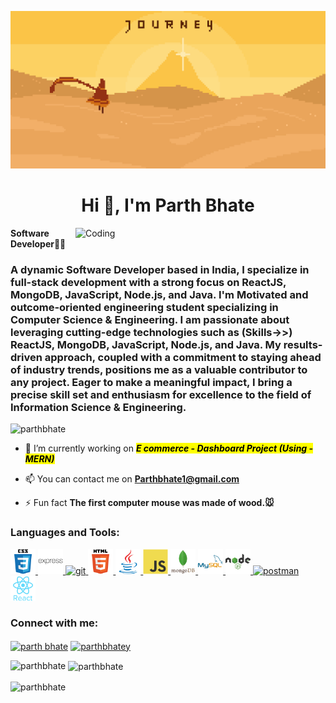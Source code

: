 ![logo](https://github.com/parthbhate/parthbhate/blob/main/github%20Banner.gif)


<h1 align="center">Hi 👋, I'm Parth Bhate</h1>

 <img align="right" alt="Coding" width="400" src="https://github.com/parthbhate/parthbhate/assets/76844480/9489e7f7-c5ea-4714-8a47-f0f715ce1083" alt="coding" width="400" /> 
<B>Software Developer🧑‍💻</B>


<h3 align="left">A dynamic Software Developer based in India, I specialize in full-stack development with a strong focus on ReactJS, MongoDB, JavaScript, Node.js, and Java. I'm Motivated and outcome-oriented engineering student specializing in Computer Science & Engineering. I am passionate about leveraging cutting-edge technologies such as (Skills->>) ReactJS, MongoDB, JavaScript, Node.js, and Java. My results-driven approach, coupled with a commitment to staying ahead of industry trends, positions me as a valuable contributor to any project. Eager to make a meaningful impact, I bring a precise skill set and enthusiasm for excellence to the field of Information Science & Engineering.</h3>




<p align="left"> <img src="https://komarev.com/ghpvc/?username=parthbhate&label=Profile%20views&color=0e75b6&style=flat" alt="parthbhate" /> </p>

- 🦾 I’m currently working on <mark> <em>**E commerce - Dashboard Project (Using - MERN)**</em>

- 📫 You can contact me on **Parthbhate1@gmail.com**

- ⚡ Fun fact **The first computer mouse was made of wood.🐭**

<h3 align="left">Languages and Tools:</h3>
<p align="left"> <a href="https://www.w3schools.com/css/" target="_blank" rel="noreferrer"> <img src="https://raw.githubusercontent.com/devicons/devicon/master/icons/css3/css3-original-wordmark.svg" alt="css3" width="40" height="40"/> </a> <a href="https://expressjs.com" target="_blank" rel="noreferrer"> <img src="https://raw.githubusercontent.com/devicons/devicon/master/icons/express/express-original-wordmark.svg" alt="express" width="40" height="40"/> </a> <a href="https://git-scm.com/" target="_blank" rel="noreferrer"> <img src="https://www.vectorlogo.zone/logos/git-scm/git-scm-icon.svg" alt="git" width="40" height="40"/> </a> <a href="https://www.w3.org/html/" target="_blank" rel="noreferrer"> <img src="https://raw.githubusercontent.com/devicons/devicon/master/icons/html5/html5-original-wordmark.svg" alt="html5" width="40" height="40"/> </a> <a href="https://www.java.com" target="_blank" rel="noreferrer"> <img src="https://raw.githubusercontent.com/devicons/devicon/master/icons/java/java-original.svg" alt="java" width="40" height="40"/> </a> <a href="https://developer.mozilla.org/en-US/docs/Web/JavaScript" target="_blank" rel="noreferrer"> <img src="https://raw.githubusercontent.com/devicons/devicon/master/icons/javascript/javascript-original.svg" alt="javascript" width="40" height="40"/> </a> <a href="https://www.mongodb.com/" target="_blank" rel="noreferrer"> <img src="https://raw.githubusercontent.com/devicons/devicon/master/icons/mongodb/mongodb-original-wordmark.svg" alt="mongodb" width="40" height="40"/> </a> <a href="https://www.mysql.com/" target="_blank" rel="noreferrer"> <img src="https://raw.githubusercontent.com/devicons/devicon/master/icons/mysql/mysql-original-wordmark.svg" alt="mysql" width="40" height="40"/> </a> <a href="https://nodejs.org" target="_blank" rel="noreferrer"> <img src="https://raw.githubusercontent.com/devicons/devicon/master/icons/nodejs/nodejs-original-wordmark.svg" alt="nodejs" width="40" height="40"/> </a> <a href="https://postman.com" target="_blank" rel="noreferrer"> <img src="https://www.vectorlogo.zone/logos/getpostman/getpostman-icon.svg" alt="postman" width="40" height="40"/> </a> <a href="https://reactjs.org/" target="_blank" rel="noreferrer"> <img src="https://raw.githubusercontent.com/devicons/devicon/master/icons/react/react-original-wordmark.svg" alt="react" width="40" height="40"/> </a> </p>

<h3 align="left">Connect with me:</h3>
<p align="left">
<a href="https://linkedin.com/in/parth bhate" target="blank"><img align="center" src="https://raw.githubusercontent.com/rahuldkjain/github-profile-readme-generator/master/src/images/icons/Social/linked-in-alt.svg" alt="parth bhate" height="30" width="40" /></a>
<a href="https://instagram.com/parthbhatey" target="blank"><img align="center" src="https://raw.githubusercontent.com/rahuldkjain/github-profile-readme-generator/master/src/images/icons/Social/instagram.svg" alt="parthbhatey" height="30" width="40" /></a>
</p>



<p><img align="left" src="https://github-readme-stats.vercel.app/api/top-langs?username=parthbhate&show_icons=true&locale=en&layout=compact" alt="parthbhate" /></p>

<p>&nbsp;<img align="center" src="https://github-readme-stats.vercel.app/api?username=parthbhate&show_icons=true&locale=en" alt="parthbhate" /></p>

<p><img align="center" src="https://github-readme-streak-stats.herokuapp.com/?user=parthbhate&" alt="parthbhate" /></p>
